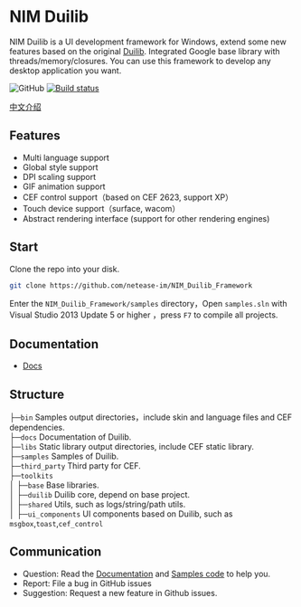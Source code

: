 # NIM Duilib

NIM Duilib is a UI development framework for Windows, extend some new features based on the original [Duilib](https://github.com/duilib/duilib). Integrated Google base library with threads/memory/closures. You can use this framework to develop any desktop application you want.

![GitHub](https://img.shields.io/github/license/netease-im/NIM_Duilib_Framework.svg)
[![Build status](https://ci.appveyor.com/api/projects/status/github/netease-im/NIM_Duilib_Framework?branch=master&svg=true)](https://ci.appveyor.com/project/netease-im/NIM_Duilib_Framework)

[中文介绍](README.md)

## Features

 - Multi language support
 - Global style support
 - DPI scaling support
 - GIF animation support
 - CEF control support（based on CEF 2623, support XP）
 - Touch device support（surface, wacom）
 - Abstract rendering interface (support for other rendering engines)

## Start

Clone the repo into your disk.

```bash
git clone https://github.com/netease-im/NIM_Duilib_Framework
```

Enter the `NIM_Duilib_Framework/samples` directory，Open `samples.sln` with Visual Studio 2013 Update 5 or higher ，press `F7` to compile all projects.

## Documentation

 - [Docs](docs/SUMMARY.md)
    
## Structure

├─`bin` Samples output directories，include skin and language files and CEF dependencies.  
├─`docs` Documentation of Duilib.  
├─`libs` Static library output directories, include CEF static library.  
├─`samples` Samples of Duilib.  
├─`third_party` Third party for CEF.  
├─`toolkits`       
│  ├─`base` Base libraries.  
│  ├─`duilib` Duilib core, depend on base project.  
│  ├─`shared` Utils, such as logs/string/path utils.  
│  ├─`ui_components` UI components based on Duilib, such as `msgbox`,`toast`,`cef_control`  

## Communication

 - Question: Read the [Documentation](docs/SUMMARY.md) and [Samples code](samples/README.md) to help you.
 - Report: File a bug in GitHub issues
 - Suggestion: Request a new feature in Github issues.

